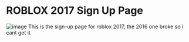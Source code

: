 # ROBLOX 2017 Sign Up Page
![image](https://github.com/user-attachments/assets/ec44aaa0-d062-48b7-b60d-e3861d69930c)
This is the sign-up page for roblox 2017, the 2016 one broke so i cant get it
